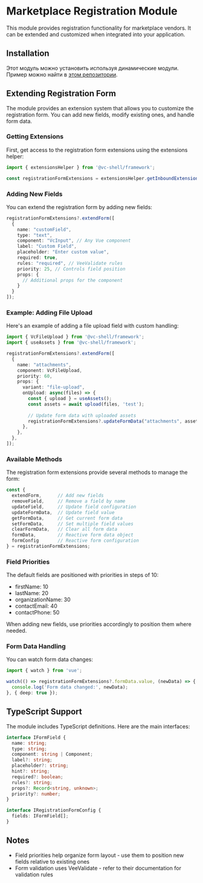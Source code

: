 # Marketplace Registration Module

This module provides registration functionality for marketplace vendors. It can be extended and customized when integrated into your application.

## Installation

Этот модуль можно установить используя динамические модули. Пример можно найти в [этом репозитории](https://github.com/VirtoCommerce/vc-shell/tree/main/src/VirtoCommerce.MarketplaceRegistrationModule.Web/vcmp-registration).

## Extending Registration Form

The module provides an extension system that allows you to customize the registration form. You can add new fields, modify existing ones, and handle form data.

### Getting Extensions

First, get access to the registration form extensions using the extensions helper:

```typescript
import { extensionsHelper } from '@vc-shell/framework';

const registrationFormExtensions = extensionsHelper.getInboundExtensions("registration", "registration-form");
```

### Adding New Fields

You can extend the registration form by adding new fields:

```typescript
registrationFormExtensions?.extendForm([
  {
    name: "customField",
    type: "text",
    component: "VcInput", // Any Vue component
    label: "Custom Field",
    placeholder: "Enter custom value",
    required: true,
    rules: "required", // VeeValidate rules
    priority: 25, // Controls field position
    props: {
      // Additional props for the component
    }
  }
]);
```

### Example: Adding File Upload

Here's an example of adding a file upload field with custom handling:

```typescript
import { VcFileUpload } from '@vc-shell/framework';
import { useAssets } from '@vc-shell/framework';

registrationFormExtensions?.extendForm([
  {
    name: "attachments",
    component: VcFileUpload,
    priority: 60,
    props: {
      variant: "file-upload",
      onUpload: async(files) => {
        const { upload } = useAssets();
        const assets = await upload(files, 'test');
        
        // Update form data with uploaded assets
        registrationFormExtensions?.updateFormData("attachments", assets);
      },
    },
  },
]);
```

### Available Methods

The registration form extensions provide several methods to manage the form:

```typescript
const {
  extendForm,      // Add new fields
  removeField,     // Remove a field by name
  updateField,     // Update field configuration
  updateFormData,  // Update field value
  getFormData,     // Get current form data
  setFormData,     // Set multiple field values
  clearFormData,   // Clear all form data
  formData,        // Reactive form data object
  formConfig       // Reactive form configuration
} = registrationFormExtensions;
```

### Field Priorities

The default fields are positioned with priorities in steps of 10:
- firstName: 10
- lastName: 20
- organizationName: 30
- contactEmail: 40
- contactPhone: 50

When adding new fields, use priorities accordingly to position them where needed.

### Form Data Handling

You can watch form data changes:

```typescript
import { watch } from 'vue';

watch(() => registrationFormExtensions?.formData.value, (newData) => {
  console.log('Form data changed:', newData);
}, { deep: true });
```

## TypeScript Support

The module includes TypeScript definitions. Here are the main interfaces:

```typescript
interface IFormField {
  name: string;
  type: string;
  component: string | Component;
  label?: string;
  placeholder?: string;
  hint?: string;
  required?: boolean;
  rules?: string;
  props?: Record<string, unknown>;
  priority?: number;
}

interface IRegistrationFormConfig {
  fields: IFormField[];
}
```

## Notes

- Field priorities help organize form layout - use them to position new fields relative to existing ones
- Form validation uses VeeValidate - refer to their documentation for validation rules

